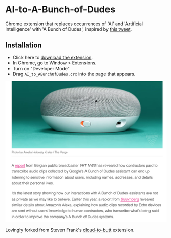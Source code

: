 AI-to-A-Bunch-of-Dudes
=============
Chrome extension that replaces occurrences of 'AI' and 'Artificial Intelligence' with 'A Bunch of Dudes', inspired by [this tweet](https://twitter.com/xuhulk/status/1149341407590719488).

Installation
------------
- Click here to [download the extension](https://github.com/joeyyang/AI-to-A-Bunch-Of-Dudes/blob/master/AI_to_ABunchOfDudes.crx?raw=true).
- In Chrome, go to Window > Extensions.  
- Turn on "Developer Mode"
- Drag `AI_to_ABunchOfDudes.crx` into the page that appears.


![](example.png)

Lovingly forked from Steven Frank's [cloud-to-butt](https://github.com/panicsteve/cloud-to-butt) extension.


